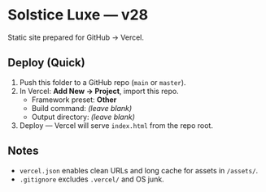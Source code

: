 # Solstice Luxe — v28

Static site prepared for GitHub → Vercel.

## Deploy (Quick)
1. Push this folder to a GitHub repo (`main` or `master`).
2. In Vercel: **Add New → Project**, import this repo.
   - Framework preset: **Other**
   - Build command: *(leave blank)*
   - Output directory: *(leave blank)*
3. Deploy — Vercel will serve `index.html` from the repo root.

## Notes
- `vercel.json` enables clean URLs and long cache for assets in `/assets/`.
- `.gitignore` excludes `.vercel/` and OS junk.
